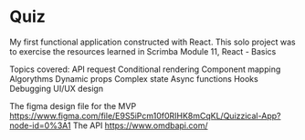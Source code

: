 # Quiz
My first functional application constructed with React. This solo project was to exercise the resources learned in Scrimba Module 11, React - Basics

Topics covered:
  API request
  Conditional rendering 
  Component mapping 
  Algorythms
  Dynamic props
  Complex state
  Async functions
  Hooks
  Debugging
  UI/UX design
  
  


The figma design file for the MVP
 https://www.figma.com/file/E9S5iPcm10f0RIHK8mCqKL/Quizzical-App?node-id=0%3A1
The API 
  https://www.omdbapi.com/
